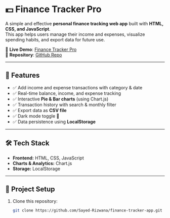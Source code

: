 # 💵 Finance Tracker Pro

A simple and effective **personal finance tracking web app** built with **HTML, CSS, and JavaScript**.  
This app helps users manage their income and expenses, visualize spending habits, and export data for future use.  

🔗 **Live Demo**: [Finance Tracker Pro](https://sayed-rizwana.github.io/finance-tracker-app/)  
📂 **Repository**: [GitHub Repo](https://github.com/Sayed-Rizwana/finance-tracker-app)

---

## 🚀 Features
- ✅ Add income and expense transactions with category & date  
- ✅ Real-time balance, income, and expense tracking  
- ✅ Interactive **Pie & Bar charts** (using Chart.js)  
- ✅ Transaction history with search & monthly filter  
- ✅ Export data as **CSV file**  
- ✅ Dark mode toggle 🌙  
- ✅ Data persistence using **LocalStorage**  

---

## 🛠️ Tech Stack
- **Frontend:** HTML, CSS, JavaScript  
- **Charts & Analytics:** Chart.js  
- **Storage:** LocalStorage  

---


## 📂 Project Setup
1. Clone this repository:
   ```bash
   git clone https://github.com/Sayed-Rizwana/finance-tracker-app.git
